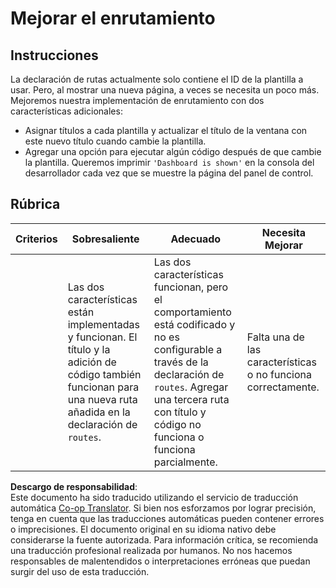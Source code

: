 <!--
CO_OP_TRANSLATOR_METADATA:
{
  "original_hash": "8223e429218befa731dd5bfd22299520",
  "translation_date": "2025-08-24T13:41:42+00:00",
  "source_file": "7-bank-project/1-template-route/assignment.md",
  "language_code": "es"
}
-->
# Mejorar el enrutamiento

## Instrucciones

La declaración de rutas actualmente solo contiene el ID de la plantilla a usar. Pero, al mostrar una nueva página, a veces se necesita un poco más. Mejoremos nuestra implementación de enrutamiento con dos características adicionales:

- Asignar títulos a cada plantilla y actualizar el título de la ventana con este nuevo título cuando cambie la plantilla.
- Agregar una opción para ejecutar algún código después de que cambie la plantilla. Queremos imprimir `'Dashboard is shown'` en la consola del desarrollador cada vez que se muestre la página del panel de control.

## Rúbrica

| Criterios | Sobresaliente                                                                                                                     | Adecuado                                                                                                                                                                                  | Necesita Mejorar                                       |
| --------- | ---------------------------------------------------------------------------------------------------------------------------------- | ----------------------------------------------------------------------------------------------------------------------------------------------------------------------------------------- | ----------------------------------------------------- |
|           | Las dos características están implementadas y funcionan. El título y la adición de código también funcionan para una nueva ruta añadida en la declaración de `routes`. | Las dos características funcionan, pero el comportamiento está codificado y no es configurable a través de la declaración de `routes`. Agregar una tercera ruta con título y código no funciona o funciona parcialmente. | Falta una de las características o no funciona correctamente. |

**Descargo de responsabilidad**:  
Este documento ha sido traducido utilizando el servicio de traducción automática [Co-op Translator](https://github.com/Azure/co-op-translator). Si bien nos esforzamos por lograr precisión, tenga en cuenta que las traducciones automáticas pueden contener errores o imprecisiones. El documento original en su idioma nativo debe considerarse la fuente autorizada. Para información crítica, se recomienda una traducción profesional realizada por humanos. No nos hacemos responsables de malentendidos o interpretaciones erróneas que puedan surgir del uso de esta traducción.
